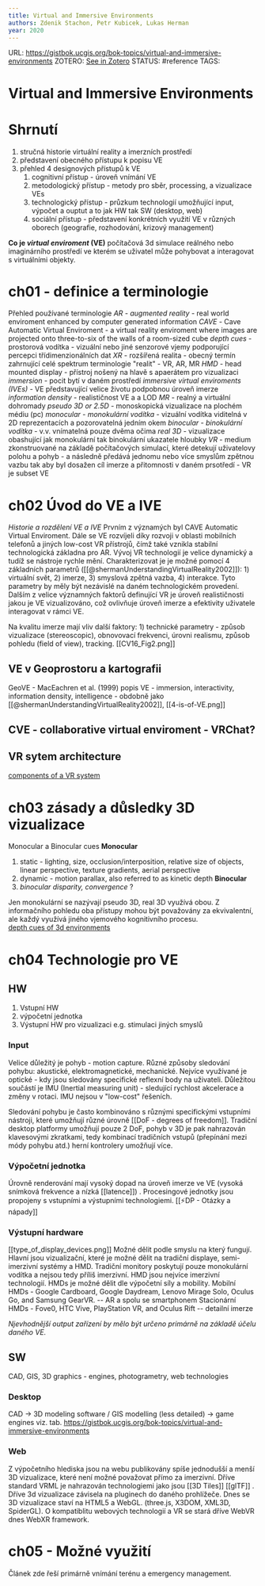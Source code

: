 ```yaml
---
title: Virtual and Immersive Environments
authors: Zdenik Stachon, Petr Kubicek, Lukas Herman
year: 2020
---
```

URL:  https://gistbok.ucgis.org/bok-topics/virtual-and-immersive-environments
ZOTERO: [See in Zotero](zotero://select/items/@stachonVirtualImmersiveEnvironments2020)
STATUS: #reference
TAGS:  
# Virtual and Immersive Environments
# Shrnutí
1) stručná historie virtuální reality a imerzních prostředí
2) představení obecného přístupu k popisu VE
3) přehled 4 designových přístupů k VE
	1) cognitivní přístup - úroveň vnímání VE
	2) metodologický přístup - metody pro sběr, processing, a vizualizace VEs
	3) technologický přístup - průzkum technologií umožňující input, výpočet a ouptut a to jak HW tak SW (desktop, web)
	4) sociální přístup - představení konkrétních využití VE v různých oborech (geografie, rozhodování, krizový management)

**Co je *virtual enviroment* (VE)**
počítačová 3d simulace reálného nebo imaginárního prostředí ve kterém se uživatel může pohybovat a interagovat s virtuálními objekty. 

# ch01 - definice a terminologie
Přehled používané terminologie
*AR - augmented reality* - real world enviroment enhanced by computer generated information
*CAVE* - Cave Automatic Virtual Enviroment - a  virtual reality enviroment where images are projected onto three-to-six of the walls of a room-sized cube
*depth cues* - prostorová vodítka - vizuální nebo jiné senzorové vjemy podporující percepci třídimenzionálních dat
*XR* - rozšířená realita - obecný termín zahrnující celé spektrum terminologie "realit" - VR, AR, MR
*HMD* - head mounted display - přístroj nošený na hlavě s apaerátem pro vizualizaci
*immersion* - pocit bytí v daném prostředí
*immersive virtual enviroments (IVEs)* - VE představující velice životu podpobnou úroveň imerze
*information density* - realističnost VE a a LOD
*MR* - realný a virtuální dohromady
*pseudo 3D or 2.5D* - monoskopická vizualizace na plochém médiu (pc) 
*monocular - monokulární vodítka* - vizuální vodítka viditelná v 2D reprezentacích a pozorovatelná jedním okem
*binocular - binokulární vodítka* - v.v. vnímatelná pouze dvěma očima 
*real 3D* - vizualizace obashující jak monokulární tak binokulární ukazatele hloubky
*VR* - medium zkonstruované na základě počítačových simulací, které detekují uživatelovy polohu a pohyb - a následně předává jednomu nebo více smyslům zpětnou vazbu tak aby byl dosažen cíl imerze a přitomnosti v daném prsotředí - VR je subset VE

# ch02 Úvod do VE a IVE
*Historie a rozdělení VE a IVE*
Prvním z významých byl CAVE Automatic Virtual Enviroment. Dále se VE rozvíjeli díky rozvoji v oblasti mobilních telefonů a jiných low-cost VR přístrojů, čímž také vznikla stabilní technologická základna pro AR. Vývoj VR technologií je velice dynamický a tudíž se nástroje rychle mění. Charakterizovat je je možné pomocí 4 základních parametrů ([[@shermanUnderstandingVirtualReality2002]]): 1) virtuální svět, 2) imerze, 3) smyslová zpětná vazba, 4) interakce. Tyto parametry by měly být nezávislé na daném technologickém provedení. Dalším z velice významných faktorů definující VR je úroveň realističnosti jakou je VE vizualizováno, což ovlivňuje úroveň imerze a efektivity uživatele interagovat v rámci VE. 

Na kvalitu imerze mají vliv další faktory: 1) technické parametry - způsob vizualizace (stereoscopic), obnovovací frekvenci, úrovni realismu, způsob pohledu (field of view), tracking. [[CV16_Fig2.png]]

## VE v Geoprostoru a kartografii
GeoVE - MacEachren et al. (1999)
popis VE - immersion, interactivity, information density, intelligence - obdobně jako [[@shermanUnderstandingVirtualReality2002]], [[4-is-of-VE.png]]



## CVE - collaborative virtual enviroment - VRChat?
## VR sytem architecture
[components of a VR system](https://gistbok.ucgis.org/sites/default/files/CV16_Fig3.png)

# ch03 zásady a důsledky 3D vizualizace
Monocular a Binocular cues
**Monocular**
1) static - lighting, size, occlusion/interposition, relative size of objects, linear perspective, texture gradients, aerial perspective
2) dynamic - motion parallax, also referred to as kinetic depth
**Binocular**
1) *binocular disparity, convergence*  ?

Jen monokulární se nazývají pseudo 3D, real 3D využívá obou. Z informačního pohledu oba přístupy mohou být považovány za ekvivalentní, ale každý využívá jiného vjemového kognitivního procesu.  
[depth cues of 3d environments](https://gistbok.ucgis.org/sites/default/files/CV16_Fig4.png)

# ch04 Technologie pro VE
## HW
1) Vstupní HW 
2) výpočetní jednotka
3) Výstupní HW pro vizualizaci e.g. stimulaci jiných smyslů

### Input
Velice důležitý je pohyb - motion capture. Různé způsoby sledování pohybu: akustické, elektromagnetické, mechanické. Nejvíce využívané je optické - kdy jsou sledovány specifické reflexní body na uživateli. Důležitou součástí je IMU (Inertial measuring unit) - sledující rychlost akcelerace a změny v rotaci. IMU nejsou v "low-cost" řešeních. 

Sledování pohybu je často kombinováno s různými specifickými vstupními nástroji, které umožňují různé úrovně [[DoF - degrees of freedom]]. Tradiční desktop platformy umožňují pouze 2 DoF, pohyb v 3D je pak nahrazován klavesovými zkratkami, tedy kombinací tradičních vstupů (přepínání mezi módy pohybu atd.) herní kontrolery umožňují více. 

### Výpočetní jednotka
Úrovně renderování mají vysoký dopad na úroveň imerze ve VE (vysoká snímková frekvence a nízká [[latence]]) . Procesingové jednotky jsou propojeny s vstupními a výstupními technologiemi. [[⚡DP - Otázky a nápady]]

### Výstupní hardware
[[type_of_display_devices.png]]
Možné dělit podle smyslu na který fungují. Hlavní jsou vizualizační, které je možné dělit na tradiční displaye, semi-imerzivní systémy a HMD. Tradiční monitory poskytují pouze monokulární vodítka a nejsou tedy příliš imerzivní. HMD jsou nejvíce imerzivní technologií. HMDs je možné dělit dle výpočetní síly a mobility. 
Mobilní HMDs - Google Cardboard, Google Daydream, Lenovo Mirage Solo, Oculus Go, and Samsung GearVR. -- AR a spolu se smartphonem
Stacionární HMDs - Fove0, HTC Vive, PlayStation VR, and Oculus Rift -- detailní imerze 

*Njevhodnější output zařízení by mělo být určeno primárně na základě účelu daného VE.*  


## SW
CAD, GIS, 3D graphics - engines, photogrametry, web technologies
### Desktop
CAD -> 3D modeling software / GIS modelling (less detailed) -> game engines 
viz. tab. https://gistbok.ucgis.org/bok-topics/virtual-and-immersive-environments
### Web
Z výpočetního hlediska jsou na webu publikovány spíše jednodušší a menší 3D vizualizace, které není možné považovat přímo za imerzivní. Dříve standard VRML je nahrazován technologiemi jako jsou [[3D Tiles]] [[glTF]]  . Dříve 3d vizualizace závisela na pluginech do daného prohlížeče. Dnes se 3D vizualizace staví na HTML5 a WebGL. (three.js, X3DOM, XML3D, SpiderGL). O kompatiblitu webových technologií a VR se stará dříve WebVR dnes WebXR framework. 


# ch05 - Možné využití
Článek zde řeší primárně vnímání terénu a emergency management. 


